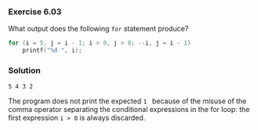 ### Exercise 6.03
What output does the following `for` statement produce?

```c
for (i = 5, j = i - 1; i > 0, j > 0; --i, j = i - 1)
    printf("%d ", i);
```

### Solution

`5 4 3 2 `

The program does not print the expected `1 ` because of the misuse of the comma
operator separating the conditional expressions in the for loop: the first
expression `i > 0` is always discarded.
